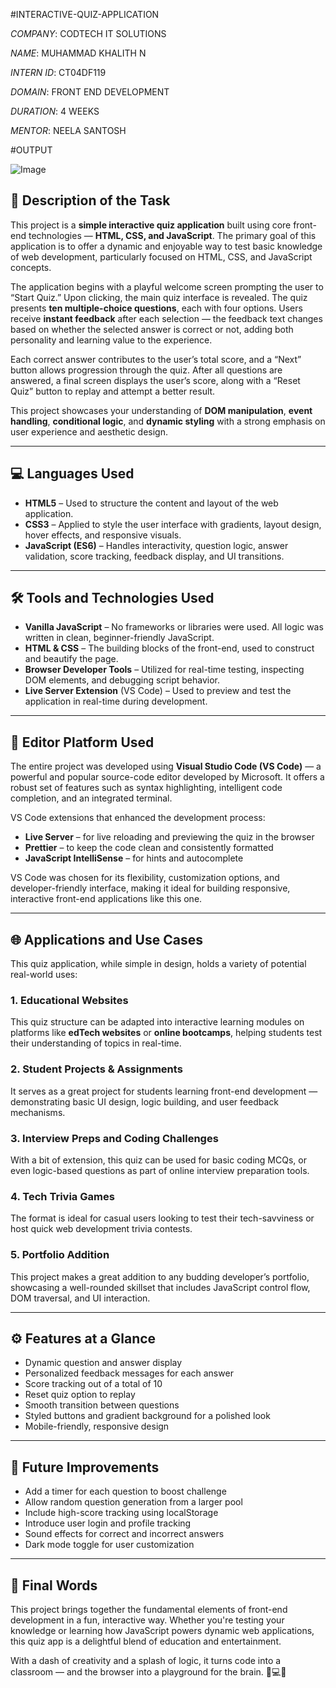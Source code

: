 #INTERACTIVE-QUIZ-APPLICATION

*COMPANY*: CODTECH IT SOLUTIONS

*NAME*: MUHAMMAD KHALITH N

*INTERN ID*: CT04DF119

*DOMAIN*: FRONT END DEVELOPMENT

*DURATION*: 4 WEEKS

*MENTOR*: NEELA SANTOSH

#OUTPUT

![Image](https://github.com/user-attachments/assets/757d1b98-9f93-4dd1-80a1-a10ed5fbd2e9)

## 🎯 Description of the Task

This project is a **simple interactive quiz application** built using core front-end technologies — **HTML, CSS, and JavaScript**. The primary goal of this application is to offer a dynamic and enjoyable way to test basic knowledge of web development, particularly focused on HTML, CSS, and JavaScript concepts.

The application begins with a playful welcome screen prompting the user to “Start Quiz.” Upon clicking, the main quiz interface is revealed. The quiz presents **ten multiple-choice questions**, each with four options. Users receive **instant feedback** after each selection — the feedback text changes based on whether the selected answer is correct or not, adding both personality and learning value to the experience.

Each correct answer contributes to the user’s total score, and a “Next” button allows progression through the quiz. After all questions are answered, a final screen displays the user’s score, along with a “Reset Quiz” button to replay and attempt a better result.

This project showcases your understanding of **DOM manipulation**, **event handling**, **conditional logic**, and **dynamic styling** with a strong emphasis on user experience and aesthetic design.

---

## 💻 Languages Used

- **HTML5** – Used to structure the content and layout of the web application.
- **CSS3** – Applied to style the user interface with gradients, layout design, hover effects, and responsive visuals.
- **JavaScript (ES6)** – Handles interactivity, question logic, answer validation, score tracking, feedback display, and UI transitions.

---

## 🛠️ Tools and Technologies Used

- **Vanilla JavaScript** – No frameworks or libraries were used. All logic was written in clean, beginner-friendly JavaScript.
- **HTML & CSS** – The building blocks of the front-end, used to construct and beautify the page.
- **Browser Developer Tools** – Utilized for real-time testing, inspecting DOM elements, and debugging script behavior.
- **Live Server Extension** (VS Code) – Used to preview and test the application in real-time during development.

---

## 🧰 Editor Platform Used

The entire project was developed using **Visual Studio Code (VS Code)** — a powerful and popular source-code editor developed by Microsoft. It offers a robust set of features such as syntax highlighting, intelligent code completion, and an integrated terminal.

VS Code extensions that enhanced the development process:
- **Live Server** – for live reloading and previewing the quiz in the browser
- **Prettier** – to keep the code clean and consistently formatted
- **JavaScript IntelliSense** – for hints and autocomplete

VS Code was chosen for its flexibility, customization options, and developer-friendly interface, making it ideal for building responsive, interactive front-end applications like this one.

---

## 🌐 Applications and Use Cases

This quiz application, while simple in design, holds a variety of potential real-world uses:

### 1. **Educational Websites**
This quiz structure can be adapted into interactive learning modules on platforms like **edTech websites** or **online bootcamps**, helping students test their understanding of topics in real-time.

### 2. **Student Projects & Assignments**
It serves as a great project for students learning front-end development — demonstrating basic UI design, logic building, and user feedback mechanisms.

### 3. **Interview Preps and Coding Challenges**
With a bit of extension, this quiz can be used for basic coding MCQs, or even logic-based questions as part of online interview preparation tools.

### 4. **Tech Trivia Games**
The format is ideal for casual users looking to test their tech-savviness or host quick web development trivia contests.

### 5. **Portfolio Addition**
This project makes a great addition to any budding developer’s portfolio, showcasing a well-rounded skillset that includes JavaScript control flow, DOM traversal, and UI interaction.

---

## ⚙️ Features at a Glance

- Dynamic question and answer display
- Personalized feedback messages for each answer
- Score tracking out of a total of 10
- Reset quiz option to replay
- Smooth transition between questions
- Styled buttons and gradient background for a polished look
- Mobile-friendly, responsive design

---

## 🔮 Future Improvements

- Add a timer for each question to boost challenge
- Allow random question generation from a larger pool
- Include high-score tracking using localStorage
- Introduce user login and profile tracking
- Sound effects for correct and incorrect answers
- Dark mode toggle for user customization

---

## 🌟 Final Words

This project brings together the fundamental elements of front-end development in a fun, interactive way. Whether you're testing your knowledge or learning how JavaScript powers dynamic web applications, this quiz app is a delightful blend of education and entertainment.

With a dash of creativity and a splash of logic, it turns code into a classroom — and the browser into a playground for the brain. 🧠💻✨


